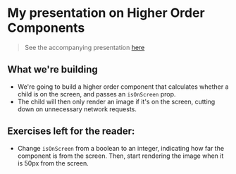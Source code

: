 # My presentation on Higher Order Components

> See the accompanying presentation [here](https://docs.google.com/presentation/d/1YIDVbovuDpMepMTG5YZF8jxRVwCwDGA2g2UZB2HCJ68/edit?usp=sharing)

## What we're building

* We're going to build a higher order component that calculates whether a child is on the screen, and passes an `isOnScreen` prop.
* The child will then only render an image if it's on the screen, cutting down on unnecessary network requests.

## Exercises left for the reader:

* Change `isOnScreen` from a boolean to an integer, indicating how far the component is from the screen. Then, start rendering the image when it is 50px from the screen.
